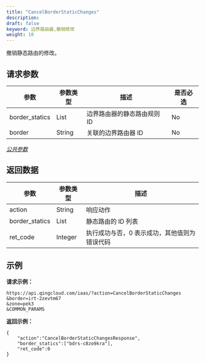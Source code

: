 ```yaml
---
title: "CancelBorderStaticChanges"
description: 
draft: false
keyword: 边界路由器,撤销修改
weight: 10
---
```


撤销静态路由的修改。


## 请求参数

| 参数 | 参数类型 | 描述 | 是否必选 |
| --- | --- | --- | --- |
| border_statics | List | 边界路由器的静态路由规则 ID | No |
| border | String | 关联的边界路由器 ID | No |

[_公共参数_](../../get_api/parameters/)

## 返回数据

| 参数 | 参数类型 | 描述 |
| --- | --- | --- |
| action | String | 响应动作 |
| border_statics | List | 静态路由的 ID 列表 |
| ret_code | Integer | 执行成功与否，0 表示成功，其他值则为错误代码 |

## 示例

**请求示例：**

```
https://api.qingcloud.com/iaas/?action=CancelBorderStaticChanges
&border=irt-2zevtm67
&zone=pek3
&COMMON_PARAMS
```

**返回示例：**

```
{
    "action":"CancelBorderStaticChangesResponse",
    "border_statics":["bdrs-c8zo9kra"],
    "ret_code":0
}
```
